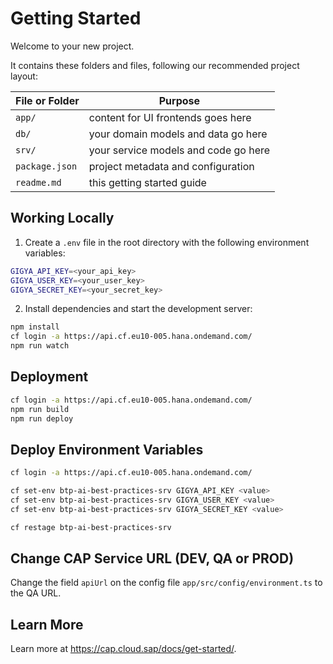 # Getting Started

Welcome to your new project.

It contains these folders and files, following our recommended project layout:

| File or Folder | Purpose                              |
| -------------- | ------------------------------------ |
| `app/`         | content for UI frontends goes here   |
| `db/`          | your domain models and data go here  |
| `srv/`         | your service models and code go here |
| `package.json` | project metadata and configuration   |
| `readme.md`    | this getting started guide           |

## Working Locally

1. Create a `.env` file in the root directory with the following environment variables:

```bash
GIGYA_API_KEY=<your_api_key>
GIGYA_USER_KEY=<your_user_key>
GIGYA_SECRET_KEY=<your_secret_key>
```

2. Install dependencies and start the development server:

```bash
npm install
cf login -a https://api.cf.eu10-005.hana.ondemand.com/
npm run watch
```

## Deployment

```bash
cf login -a https://api.cf.eu10-005.hana.ondemand.com/
npm run build
npm run deploy
```

## Deploy Environment Variables

```bash
cf login -a https://api.cf.eu10-005.hana.ondemand.com/

cf set-env btp-ai-best-practices-srv GIGYA_API_KEY <value>
cf set-env btp-ai-best-practices-srv GIGYA_USER_KEY <value>
cf set-env btp-ai-best-practices-srv GIGYA_SECRET_KEY <value>

cf restage btp-ai-best-practices-srv
```

## Change CAP Service URL (DEV, QA or PROD)

Change the field `apiUrl` on the config file `app/src/config/environment.ts` to the QA URL.

## Learn More

Learn more at https://cap.cloud.sap/docs/get-started/.
